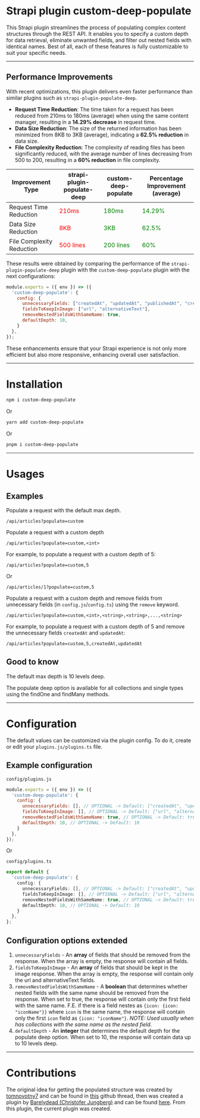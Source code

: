 # Strapi plugin custom-deep-populate

This Strapi plugin streamlines the process of populating complex content structures through the REST API. It enables you to specify a custom depth for data retrieval, eliminate unwanted fields, and filter out nested fields with identical names. Best of all, each of these features is fully customizable to suit your specific needs.

---

## Performance Improvements

With recent optimizations, this plugin delivers even faster performance than similar plugins such as `strapi-plugin-populate-deep`.

- **Request Time Reduction**: The time taken for a request has been reduced from 210ms to 180ms (average) when using the same content manager, resulting in a **14.29% decrease** in request time.
- **Data Size Reduction**: The size of the returned information has been minimized from 8KB to 3KB (average), indicating a **62.5% reduction** in data size.
- **File Complexity Reduction**: The complexity of reading files has been significantly reduced, with the average number of lines decreasing from 500 to 200, resulting in a **60% reduction** in file complexity.

| Improvement Type         | strapi-plugin-populate-deep | custom-deep-populate | Percentage Improvement (average) |
|--------------------------|-----------------------------|----------------------|----------------------------------|
| Request Time Reduction   | <span style="color:red">210ms</span> | <span style="color:green">180ms</span> | <span style="color:green">14.29%</span> |
| Data Size Reduction      | <span style="color:red">8KB</span> | <span style="color:green">3KB</span> | <span style="color:green">62.5%</span> |
| File Complexity Reduction| <span style="color:red">500 lines</span> | <span style="color:green">200 lines</span> | <span style="color:green">60%</span> |

These results were obtained by comparing the performance of the `strapi-plugin-populate-deep` plugin with the `custom-deep-populate` plugin with the next configurations:

```js
module.exports = ({ env }) => ({
  'custom-deep-populate': {
    config: {
      unnecessaryFields: ["createdAt", "updatedAt", "publishedAt", "createdBy", "updatedBy", "id"],
      fieldsToKeepInImage: ["url", "alternativeText"],
      removeNestedFieldsWithSameName: true,
      defaultDepth: 10,
    }
  },
});
```

These enhancements ensure that your Strapi experience is not only more efficient but also more responsive, enhancing overall user satisfaction.

---

# Installation

```sh
npm i custom-deep-populate
```
Or
```sh
yarn add custom-deep-populate
```
Or
```sh
pnpm i custom-deep-populate
```

---

# Usages

## Examples

Populate a request with the default max depth.

```
/api/articles?populate=custom
```

Populate a request with a custom depth

```
/api/articles?populate=custom,<int>
```

For example, to populate a request with a custom depth of 5:

```
/api/articles?populate=custom,5
```

Or

```
/api/articles/1?populate=custom,5
```

Populate a request with a custom depth and remove fields from unnecessary fields
(in `config.js`/`config.ts`) using the `remove` keyword.

```
/api/articles?populate=custom,<int>,<string>,<string>,...,<string>
```

For example, to populate a request with a custom depth of 5 and remove the unnecessary fields `createdAt` and `updatedAt`:

```
/api/articles?populate=custom,5,createdAt,updatedAt
```

## Good to know

The default max depth is 10 levels deep.

The populate deep option is available for all collections and single types using the findOne and findMany methods.

---

# Configuration

The default values can be customized via the plugin config. To do it, create or edit your `plugins.js/plugins.ts` file.

## Example configuration

`config/plugins.js`

```js
module.exports = ({ env }) => ({
  'custom-deep-populate': {
    config: {
      unnecessaryFields: [], // OPTIONAL -> Default: ["createdAt", "updatedAt", "publishedAt", "createdBy", "updatedBy"]
      fieldsToKeepInImage: [], // OPTIONAL -> Default: ["url", "alternativeText"]
      removeNestedFieldsWithSameName: true, // OPTIONAL -> Default: true
      defaultDepth: 10, // OPTIONAL -> Default: 10
    }
  },
});
```

Or

`config/plugins.ts`

```ts
export default {
  'custom-deep-populate': {
    config: {
      unnecessaryFields: [], // OPTIONAL -> Default: ["createdAt", "updatedAt", "publishedAt", "createdBy", "updatedBy"]
      fieldsToKeepInImage: [], // OPTIONAL -> Default: ["url", "alternativeText"]
      removeNestedFieldsWithSameName: true, // OPTIONAL -> Default: true
      defaultDepth: 10, // OPTIONAL -> Default: 10
    }
  },
};
```

## Configuration options extended
1. `unnecessaryFields` - An **array** of fields that should be removed from the response. When the array is empty, the response will contain all fields.
2. `fieldsToKeepInImage` - An **array** of fields that should be kept in the image response. When the array is empty, the response will contain only the url and alternativeText fields.
3. `removeNestedFieldsWithSameName` - A **boolean** that determines whether nested fields with the same name should be removed from the response. When set to true, the response will contain only the first field with the same name. F.E. if there is a field nestes as `{icon: {icon: "iconName"}}` where `icon` is the same name, the response will contain only the first `icon` field as `{icon: "iconName"}`. _NOTE: Used usually when has collections with the same name as the nested field._
4. `defaultDepth` - An **integer** that determines the default depth for the populate deep option. When set to 10, the response will contain data up to 10 levels deep.

---

# Contributions
The original idea for getting the populated structure was created by [tomnovotny7](https://github.com/tomnovotny7) and can be found in [this](https://github.com/strapi/strapi/issues/11836) github thread, then was created a plugin by [Barelydead (Christofer Jungberg)](https://github.com/Barelydead) and can be found [here](https://github.com/Barelydead/strapi-plugin-populate-deep). From this plugin, the current plugin was created.
